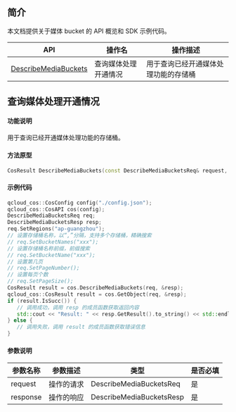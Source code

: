 ## 简介

本文档提供关于媒体 bucket 的 API 概览和 SDK 示例代码。

| API                        |             操作名                     | 操作描述                                               |
| ------------------------------------------------------------ | --------------------------|---------------------------- |
|  [DescribeMediaBuckets](https://cloud.tencent.com/document/product/436/48988)  |  查询媒体处理开通情况    |    用于查询已经开通媒体处理功能的存储桶         |


## 查询媒体处理开通情况

#### 功能说明

用于查询已经开通媒体处理功能的存储桶。

#### 方法原型

```cpp
CosResult DescribeMediaBuckets(const DescribeMediaBucketsReq& request, DescribeMediaBucketsResp* response);
```

#### 示例代码

```cpp
qcloud_cos::CosConfig config("./config.json");
qcloud_cos::CosAPI cos(config);
DescribeMediaBucketsReq req;
DescribeMediaBucketsResp resp;
req.SetRegions("ap-guangzhou");
// 设置存储桶名称，以“,”分隔，支持多个存储桶，精确搜索
// req.SetBucketNames("xxx");
// 设置存储桶名称前缀，前缀搜索
// req.SetBucketName("xxx");
// 设置第几页
// req.SetPageNumber();
// 设置每页个数
// req.SetPageSize();
CosResult result = cos.DescribeMediaBuckets(req, &resp);
qcloud_cos::CosResult result = cos.GetObject(req, &resp);
if (result.IsSucc()) {
   // 调用成功，调用 resp 的成员函数获取返回内容
   std::cout << "Result: " << resp.GetResult().to_string() << std::endl;
} else {
   // 调用失败，调用 result 的成员函数获取错误信息
} 
```

#### 参数说明

| 参数名称           | 参数描述                                                     | 类型    | 是否必填 |
| ------------------ | ------------------------------------------------------------ | ------- | ------------------ |
| request     | 操作的请求                                              | DescribeMediaBucketsReq | 是 |
| response | 操作的响应                                    | DescribeMediaBucketsResp | 是 |

